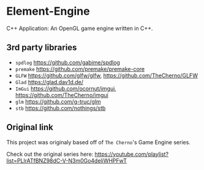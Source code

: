 # Element-Engine
C++ Application: An OpenGL game engine written in C++.

## 3rd party libraries
- `spdlog` https://github.com/gabime/spdlog
- `premake` https://github.com/premake/premake-core
- `GLFW` https://github.com/glfw/glfw, https://github.com/TheCherno/GLFW
- `Glad` https://glad.dav1d.de/
- `ImGui` https://github.com/ocornut/imgui, https://github.com/TheCherno/imgui
- `glm` https://github.com/g-truc/glm
- `stb` https://github.com/nothings/stb

## Original link
This project was originaly based off of `The Cherno`'s Game Engine series.

Check out the original series here: https://youtube.com/playlist?list=PLlrATfBNZ98dC-V-N3m0Go4deliWHPFwT
